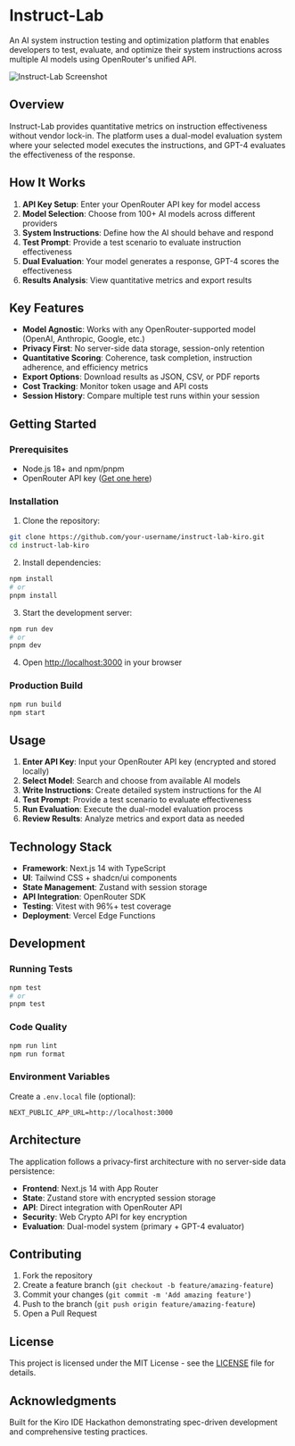 # Instruct-Lab

An AI system instruction testing and optimization platform that enables developers to test, evaluate, and optimize their system instructions across multiple AI models using OpenRouter's unified API.

![Instruct-Lab Screenshot](docs/screenshot.png)

## Overview

Instruct-Lab provides quantitative metrics on instruction effectiveness without vendor lock-in. The platform uses a dual-model evaluation system where your selected model executes the instructions, and GPT-4 evaluates the effectiveness of the response.

## How It Works

1. **API Key Setup**: Enter your OpenRouter API key for model access
2. **Model Selection**: Choose from 100+ AI models across different providers
3. **System Instructions**: Define how the AI should behave and respond
4. **Test Prompt**: Provide a test scenario to evaluate instruction effectiveness
5. **Dual Evaluation**: Your model generates a response, GPT-4 scores the effectiveness
6. **Results Analysis**: View quantitative metrics and export results

## Key Features

- **Model Agnostic**: Works with any OpenRouter-supported model (OpenAI, Anthropic, Google, etc.)
- **Privacy First**: No server-side data storage, session-only retention
- **Quantitative Scoring**: Coherence, task completion, instruction adherence, and efficiency metrics
- **Export Options**: Download results as JSON, CSV, or PDF reports
- **Cost Tracking**: Monitor token usage and API costs
- **Session History**: Compare multiple test runs within your session

## Getting Started

### Prerequisites

- Node.js 18+ and npm/pnpm
- OpenRouter API key ([Get one here](https://openrouter.ai/keys))

### Installation

1. Clone the repository:
```bash
git clone https://github.com/your-username/instruct-lab-kiro.git
cd instruct-lab-kiro
```

2. Install dependencies:
```bash
npm install
# or
pnpm install
```

3. Start the development server:
```bash
npm run dev
# or
pnpm dev
```

4. Open [http://localhost:3000](http://localhost:3000) in your browser

### Production Build

```bash
npm run build
npm start
```

## Usage

1. **Enter API Key**: Input your OpenRouter API key (encrypted and stored locally)
2. **Select Model**: Search and choose from available AI models
3. **Write Instructions**: Create detailed system instructions for the AI
4. **Test Prompt**: Provide a test scenario to evaluate effectiveness
5. **Run Evaluation**: Execute the dual-model evaluation process
6. **Review Results**: Analyze metrics and export data as needed

## Technology Stack

- **Framework**: Next.js 14 with TypeScript
- **UI**: Tailwind CSS + shadcn/ui components
- **State Management**: Zustand with session storage
- **API Integration**: OpenRouter SDK
- **Testing**: Vitest with 96%+ test coverage
- **Deployment**: Vercel Edge Functions

## Development

### Running Tests

```bash
npm test
# or
pnpm test
```

### Code Quality

```bash
npm run lint
npm run format
```

### Environment Variables

Create a `.env.local` file (optional):
```
NEXT_PUBLIC_APP_URL=http://localhost:3000
```

## Architecture

The application follows a privacy-first architecture with no server-side data persistence:

- **Frontend**: Next.js 14 with App Router
- **State**: Zustand store with encrypted session storage
- **API**: Direct integration with OpenRouter API
- **Security**: Web Crypto API for key encryption
- **Evaluation**: Dual-model system (primary + GPT-4 evaluator)

## Contributing

1. Fork the repository
2. Create a feature branch (`git checkout -b feature/amazing-feature`)
3. Commit your changes (`git commit -m 'Add amazing feature'`)
4. Push to the branch (`git push origin feature/amazing-feature`)
5. Open a Pull Request

## License

This project is licensed under the MIT License - see the [LICENSE](LICENSE) file for details.

## Acknowledgments

Built for the Kiro IDE Hackathon demonstrating spec-driven development and comprehensive testing practices.
